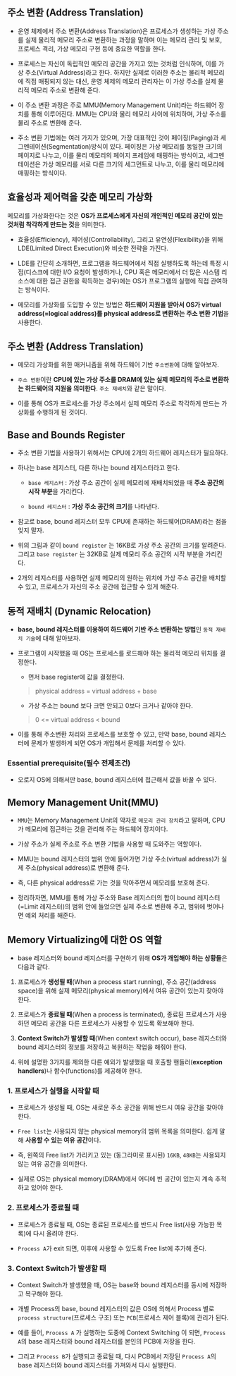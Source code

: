 ## 주소 변환 (Address Translation)
- 운영 체제에서 주소 변환(Address Translation)은 프로세스가 생성하는 가상 주소를 실제 물리적 메모리 주소로 변환하는 과정을 말하며 이는 메모리 관리 및 보호, 프로세스 격리, 가상 메모리 구현 등에 중요한 역할을 한다.

- 프로세스는 자신이 독립적인 메모리 공간을 가지고 있는 것처럼 인식하며, 이를 가상 주소(Virtual Address)라고 한다. 하지만 실제로 이러한 주소는 물리적 메모리에 직접 매핑되지 않는 대신, 운영 체제의 메모리 관리자는 이 가상 주소를 실제 물리적 메모리 주소로 변환해 준다.

- 이 주소 변환 과정은 주로 MMU(Memory Management Unit)라는 하드웨어 장치를 통해 이루어진다. MMU는 CPU와 물리 메모리 사이에 위치하며, 가상 주소를 물리 주소로 변환해 준다.

- 주소 변환 기법에는 여러 가지가 있으며, 가장 대표적인 것이 페이징(Paging)과 세그멘테이션(Segmentation)방식이 있다. 페이징은 가상 메모리를 동일한 크기의 페이지로 나누고, 이를 물리 메모리의 페이지 프레임에 매핑하는 방식이고, 세그멘테이션은 가상 메모리를 서로 다른 크기의 세그먼트로 나누고, 이를 물리 메모리에 매핑하는 방식이다.

## 효율성과 제어력을 갖춘 메모리 가상화

메모리를 가상화한다는 것은 **OS가 프로세스에게 자신의 개인적인 메모리 공간이 있는 것처럼 착각하게 만드는 것**을 의미한다.

* 효율성(Efficiency), 제어성(Controllability), 그리고 유연성(Flexibility)을 위해 LDE(Limited Direct Execution)와 비슷한 전략을 가진다.

* LDE를 간단히 소개하면, 프로그램을 하드웨어에서 직접 실행하도록 하는데 특정 시점(디스크에 대한 I/O 요청이 발생하거나, CPU 혹은 메모리에서 더 많은 시스템 리소스에 대한 접근 권한을 획득하는 경우)에는 OS가 프로그램의 실행에 직접 관여하는 방식이다.

* 메모리를 가상화를 도입할 수 있는 방법은 **하드웨어 지원을 받아서 OS가 virtual address(=logical address)를 physical address로 변환하는 주소 변환 기법**을 사용한다.

## 주소 변환 (Address Translation)

* 메모리 가상화를 위한 매커니즘을 위해 하드웨어 기반 `주소변환`에 대해 알아보자.

* `주소 변환`이란 **CPU에 있는 가상 주소를 DRAM에 있는 실제 메모리의 주소로 변환하는 하드웨어의 지원을 의미한다**. `주소 재배치`와 같은 말이다.

* 이를 통해 OS가 프로세스를 가상 주소에서 실제 메모리 주소로 착각하게 만드는 가상화를 수행하게 된 것이다.

## Base and Bounds Register

* 주소 변환 기법을 사용하기 위해서는 CPU에 2개의 하드웨어 레지스터가 필요하다.

* 하나는 base 레지스터, 다른 하나는 bound 레지스터라고 한다.

    * `base 레지스터` : 가상 주소 공간이 실제 메모리에 재배치되었을 때 **주소 공간의 시작 부분**을 가리킨다.

    * `bound 레지스터` : **가상 주소 공간의 크기**를 나타낸다.

* 참고로 base, bound 레지스터 모두 CPU에 존재하는 하드웨어(DRAM)라는 점을 잊지 말자.

* 위의 그림과 같이 `bound register` 는 16KB로 가상 주소 공간의 크기를 알려준다. 그리고 `base register` 는 32KB로 실제 메모리 주소 공간의 시작 부분을 가리킨다.

* 2개의 레지스터를 사용하면 실제 메모리의 원하는 위치에 가상 주소 공간을 배치할 수 있고, 프로세스가 자신의 주소 공간에 접근할 수 있게 해준다.

## 동적 재배치 (Dynamic Relocation)

* **base, bound 레지스터를 이용하여 하드웨어 기반 주소 변환하는 방법**인 `동적 재배치 기술`에 대해 알아보자.

* 프로그램이 시작했을 때 OS는 프로세스를 로드해야 하는 물리적 메모리 위치를 결정한다.

    * 먼저 base register에 값을 결정한다.

  > physical address = virtual address + base

    * 가상 주소는 bound 보다 크면 안되고 0보다 크거나 같아야 한다.

  > 0 <= virtual address < bound

* 이를 통해 주소변환 처리와 프로세스를 보호할 수 있고, 만약 base, bound 레지스터에 문제가 발생하게 되면 OS가 개입해서 문제를 처리할 수 있다.

### Essential prerequisite(필수 전제조건)

* 오로지 OS에 의해서만 base, bound 레지스터에 접근해서 값을 바꿀 수 있다.

## Memory Management Unit(MMU)

* `MMU`는 Memory Management Unit의 약자로 `메모리 관리 장치`라고 말하며, CPU가 메모리에 접근하는 것을 관리해 주는 하드웨어 장치이다.

* 가상 주소가 실제 주소로 주소 변환 기법을 사용할 때 도와주는 역할이다.

* MMU는 bound 레지스터의 범위 안에 들어가면 가상 주소(virtual address)가 실제 주소(physical address)로 변환해 준다.

* 즉, 다른 physical address로 가는 것을 막아주면서 메모리를 보호해 준다.

* 정리하자면, MMU를 통해 가상 주소와 Base 레지스터의 합이 bound 레지스터(=Limit 레지스터)의 범위 안에 들었으면 실제 주소로 변환해 주고, 범위에 벗어나면 예외 처리를 해준다.

## Memory Virtualizing에 대한 OS 역할

* base 레지스터와 bound 레지스터를 구현하기 위해 **OS가 개입해야 하는 상황들**은 다음과 같다.

1. 프로세스가 **생성될 때**(When a process start running), 주소 공간(address space)을 위해 실제 메모리(physical memory)에서 여유 공간이 있는지 찾아야 한다.

2. 프로세스가 **종료될 때**(When a process is terminated), 종료된 프로세스가 사용하던 메모리 공간을 다른 프로세스가 사용할 수 있도록 확보해야 한다.

3. **Context Switch가 발생할 때**(When context switch occur), base 레지스터와 bound 레지스터의 정보를 저장하고 복원하는 작업을 해줘야 한다.

4. 위에 설명한 3가지를 제외한 다른 예외가 발생했을 때 호출할 핸들러(**exception handlers**)나 함수(functions)를 제공해야 한다.

### 1. 프로세스가 실행을 시작할 때

* 프로세스가 생성될 때, OS는 새로운 주소 공간을 위해 반드시 여유 공간을 찾아야 한다.

* `Free list`는 사용되지 않는 physical memory의 범위 목록을 의미한다. 쉽게 말해 **사용할 수 있는 여유 공간**이다.

* 즉, 왼쪽의 Free list가 가리키고 있는 (동그라미로 표시된) `16KB`, `48KB`는 사용되지 않는 여유 공간을 의미한다.

* 실제로 OS는 physical memory(DRAM)에서 어디에 빈 공간이 있는지 계속 추적하고 있어야 한다.


### 2. 프로세스가 종료될 때

* 프로세스가 종료될 때, OS는 종료된 프로세스를 반드시 Free list(사용 가능한 목록)에 다시 올려야 한다.

* `Process A`가 exit 되면, 이후에 사용할 수 있도록 Free list에 추가해 준다.

### 3. Context Switch가 발생할 때

* Context Switch가 발생했을 때, OS는 base와 bound 레지스터를 동시에 저장하고 복구해야 한다.

* 개별 Process의 base, bound 레지스터의 값은 OS에 의해서 Process 별로 `process structure`(프로세스 구조) 또는 `PCB`(프로세스 제어 블록)에 관리가 된다.

* 예를 들어, `Process A` 가 실행하는 도중에 Context Switching 이 되면, `Process A`의 base 레지스터와 bound 레지스터를 본인의 PCB에 저장을 한다.

* 그리고 `Process B`가 실행되고 종료될 때, 다시 PCB에서 저장된 `Process A`의 base 레지스터와 bound 레지스터를 가져와서 다시 실행한다.
